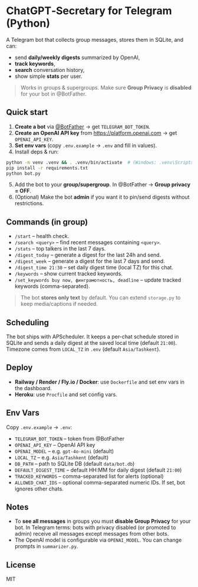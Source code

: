 # ChatGPT‑Secretary for Telegram (Python)

A Telegram bot that collects group messages, stores them in SQLite, and can:
- send **daily/weekly digests** summarized by OpenAI,
- **track keywords**,
- **search** conversation history,
- show simple **stats** per user.

> Works in groups & supergroups. Make sure **Group Privacy** is **disabled** for your bot in @BotFather.

## Quick start

1. **Create a bot** via [@BotFather](https://t.me/BotFather) → get `TELEGRAM_BOT_TOKEN`.
2. **Create an OpenAI API key** from https://platform.openai.com → get `OPENAI_API_KEY`.
3. **Set env vars** (copy `.env.example` → `.env` and fill in values).
4. Install deps & run:
```bash
python -m venv .venv && . .venv/bin/activate  # (Windows: .venv\Scripts\activate)
pip install -r requirements.txt
python bot.py
```
5. Add the bot to your **group/supergroup**. In @BotFather → **Group privacy = OFF**.
6. (Optional) Make the bot **admin** if you want it to pin/send digests without restrictions.

## Commands (in group)

- `/start` – health check.
- `/search <query>` – find recent messages containing `<query>`.
- `/stats` – top talkers in the last 7 days.
- `/digest_today` – generate a digest for the last 24h and send.
- `/digest_week` – generate a digest for the last 7 days and send.
- `/digest_time 21:30` – set daily digest time (local TZ) for this chat.
- `/keywords` – show current tracked keywords.
- `/set_keywords buy now, финграмотность, deadline` – update tracked keywords (comma-separated).

> The bot **stores only text** by default. You can extend `storage.py` to keep media/captions if needed.

## Scheduling

The bot ships with APScheduler. It keeps a per-chat schedule stored in SQLite and sends a daily digest at the saved local time (default `21:00`). Timezone comes from `LOCAL_TZ` in `.env` (default `Asia/Tashkent`).

## Deploy

- **Railway / Render / Fly.io / Docker**: use `Dockerfile` and set env vars in the dashboard.
- **Heroku**: use `Procfile` and set config vars.

## Env Vars

Copy `.env.example` → `.env`:

- `TELEGRAM_BOT_TOKEN` – token from @BotFather
- `OPENAI_API_KEY` – OpenAI API key
- `OPENAI_MODEL` – e.g. `gpt-4o-mini` (default)
- `LOCAL_TZ` – e.g. `Asia/Tashkent` (default)
- `DB_PATH` – path to SQLite DB (default `data/bot.db`)
- `DEFAULT_DIGEST_TIME` – default HH:MM for daily digest (default `21:00`)
- `TRACKED_KEYWORDS` – comma-separated list for alerts (optional)
- `ALLOWED_CHAT_IDS` – optional comma-separated numeric IDs. If set, bot ignores other chats.

## Notes

- To **see all messages** in groups you must **disable Group Privacy** for your bot. In Telegram terms: bots with privacy disabled (or promoted to admin) receive all messages except messages from other bots.
- The OpenAI model is configurable via `OPENAI_MODEL`. You can change prompts in `summarizer.py`.

## License
MIT
